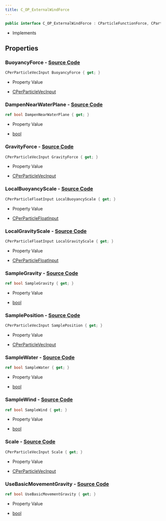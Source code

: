 ```yaml
---
title: C_OP_ExternalWindForce
---
```


```csharp
public interface C_OP_ExternalWindForce : CParticleFunctionForce, CParticleFunction, ISchemaClass<CParticleFunction>, ISchemaClass<CParticleFunctionForce>, ISchemaClass<C_OP_ExternalWindForce>, ISchemaField, ISchemaClass, INativeHandle
```

- Implements

## Properties

### **BuoyancyForce** - [Source Code](https://github.com/swiftly-solution/swiftlys2/blob/main/managed/src/SwiftlyS2.Generated/Schemas/Interfaces/C_OP_ExternalWindForce.cs#L36)

```csharp
CPerParticleVecInput BuoyancyForce { get; }
```

- Property Value

- [CPerParticleVecInput](/docs/api/shared/schemadefinitions/cperparticlevecinput)

### **DampenNearWaterPlane** - [Source Code](https://github.com/swiftly-solution/swiftlys2/blob/main/managed/src/SwiftlyS2.Generated/Schemas/Interfaces/C_OP_ExternalWindForce.cs#L24)

```csharp
ref bool DampenNearWaterPlane { get; }
```

- Property Value

- [bool](https://learn.microsoft.com/dotnet/api/system.boolean)

### **GravityForce** - [Source Code](https://github.com/swiftly-solution/swiftlys2/blob/main/managed/src/SwiftlyS2.Generated/Schemas/Interfaces/C_OP_ExternalWindForce.cs#L28)

```csharp
CPerParticleVecInput GravityForce { get; }
```

- Property Value

- [CPerParticleVecInput](/docs/api/shared/schemadefinitions/cperparticlevecinput)

### **LocalBuoyancyScale** - [Source Code](https://github.com/swiftly-solution/swiftlys2/blob/main/managed/src/SwiftlyS2.Generated/Schemas/Interfaces/C_OP_ExternalWindForce.cs#L34)

```csharp
CPerParticleFloatInput LocalBuoyancyScale { get; }
```

- Property Value

- [CPerParticleFloatInput](/docs/api/shared/schemadefinitions/cperparticlefloatinput)

### **LocalGravityScale** - [Source Code](https://github.com/swiftly-solution/swiftlys2/blob/main/managed/src/SwiftlyS2.Generated/Schemas/Interfaces/C_OP_ExternalWindForce.cs#L32)

```csharp
CPerParticleFloatInput LocalGravityScale { get; }
```

- Property Value

- [CPerParticleFloatInput](/docs/api/shared/schemadefinitions/cperparticlefloatinput)

### **SampleGravity** - [Source Code](https://github.com/swiftly-solution/swiftlys2/blob/main/managed/src/SwiftlyS2.Generated/Schemas/Interfaces/C_OP_ExternalWindForce.cs#L26)

```csharp
ref bool SampleGravity { get; }
```

- Property Value

- [bool](https://learn.microsoft.com/dotnet/api/system.boolean)

### **SamplePosition** - [Source Code](https://github.com/swiftly-solution/swiftlys2/blob/main/managed/src/SwiftlyS2.Generated/Schemas/Interfaces/C_OP_ExternalWindForce.cs#L16)

```csharp
CPerParticleVecInput SamplePosition { get; }
```

- Property Value

- [CPerParticleVecInput](/docs/api/shared/schemadefinitions/cperparticlevecinput)

### **SampleWater** - [Source Code](https://github.com/swiftly-solution/swiftlys2/blob/main/managed/src/SwiftlyS2.Generated/Schemas/Interfaces/C_OP_ExternalWindForce.cs#L22)

```csharp
ref bool SampleWater { get; }
```

- Property Value

- [bool](https://learn.microsoft.com/dotnet/api/system.boolean)

### **SampleWind** - [Source Code](https://github.com/swiftly-solution/swiftlys2/blob/main/managed/src/SwiftlyS2.Generated/Schemas/Interfaces/C_OP_ExternalWindForce.cs#L20)

```csharp
ref bool SampleWind { get; }
```

- Property Value

- [bool](https://learn.microsoft.com/dotnet/api/system.boolean)

### **Scale** - [Source Code](https://github.com/swiftly-solution/swiftlys2/blob/main/managed/src/SwiftlyS2.Generated/Schemas/Interfaces/C_OP_ExternalWindForce.cs#L18)

```csharp
CPerParticleVecInput Scale { get; }
```

- Property Value

- [CPerParticleVecInput](/docs/api/shared/schemadefinitions/cperparticlevecinput)

### **UseBasicMovementGravity** - [Source Code](https://github.com/swiftly-solution/swiftlys2/blob/main/managed/src/SwiftlyS2.Generated/Schemas/Interfaces/C_OP_ExternalWindForce.cs#L30)

```csharp
ref bool UseBasicMovementGravity { get; }
```

- Property Value

- [bool](https://learn.microsoft.com/dotnet/api/system.boolean)

